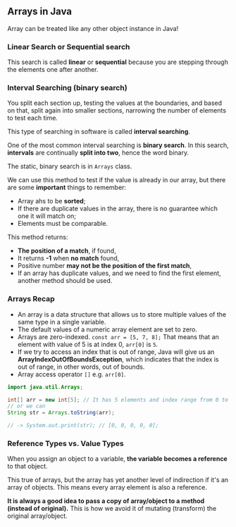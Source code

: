 ## Arrays in Java

Array can be treated like any other object instance in Java!

### Linear Search or Sequential search

This search is called **linear** or **sequential** because you are stepping through the elements one after another.

### Interval Searching (binary search)

You split each section up, testing the values at the boundaries, and based on that, split again into smaller sections, narrowing the number of elements to test each time.

This type of searching in software is called **interval searching**.

One of the most common interval searching is **binary search**. In this search, **intervals** are continually **split into two**, hence the word binary.

The static, binary search is in `Arrays` class.

We can use this method to test if the value is already in our array, but there are some **important** things to remember:
- Array ahs to be **sorted**;
- If there are duplicate values in the array, there is no guarantee which one it will match on;
- Elements must be comparable.

This method returns:
- **The position of a match**, if found,
- It returns **-1** when **no match** found,
- Positive number **may not be the position of the first match**,
- If an array has duplicate values, and we need to find the first element, another method should be used.

### Arrays Recap

- An array is a data structure that allows us to store multiple values of the same type in a single variable.
- The default values of a numeric array element are set to zero.
- Arrays are zero-indexed. `const arr = [5, 7, 8];` That means that an element with value of 5 is at index 0, `arr[0]` is `5`.
- If we try to access an index that is out of range, Java will give us an **ArrayIndexOutOfBoundsException**, which indicates that the index is out of range, in other words, out of bounds.
- Array access operator `[]` e.g. `arr[0]`.

```java
import java.util.Arrays;

int[] arr = new int[5]; // It has 5 elements and index range from 0 to 4;
// or we can 
String str = Arrays.toString(arr);

// -> System.out.print(str); // [0, 0, 0, 0, 0];
```

### Reference Types vs. Value Types

When you assign an object to a variable, **the variable becomes a reference** to that object.

This true of arrays, but the array has yet another level of indirection if it's an array of objects. This means every array element is also a reference.

**It is always a good idea to pass a copy of array/object to a method (instead of original).** This is how we avoid it of mutating (transform) the original array/object.
